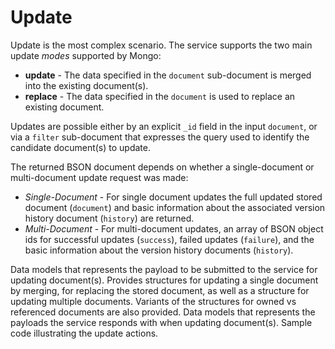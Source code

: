 # Update
Update is the most complex scenario.  The service supports the two main update *modes* supported by Mongo:
* **update** - The data specified in the `document` sub-document is merged into the existing document(s).
* **replace** - The data specified in the `document` is used to replace an existing document.

Updates are possible either by an explicit `_id` field in the input `document`,
or via a `filter` sub-document that expresses the query used to identify the
candidate document(s) to update.

The returned BSON document depends on whether a single-document or multi-document update request was made:
* *Single-Document* - For single document updates the full updated stored document
  (`document`) and basic information about the associated version history document
  (`history`) are returned.
* *Multi-Document* - For multi-document updates, an array of BSON object ids for
  successful updates (`success`), failed updates (`failure`), and the basic
  information about the version history documents (`history`).

<tabs id="mongo-service-protocol-update">
  <tab title="Request" id="mongo-service-protocol-update-request">
    Data models that represents the payload to be submitted to the service for updating document(s).  Provides structures for updating a single document by merging, for replacing the stored document, as well as a structure for updating multiple documents.   Variants of the structures for owned vs referenced documents are also provided.
    <code-block lang="C++" src="mongo/service/request/update.hpp" collapsible="false"/>
  </tab>
  <tab title="Response" id="mongo-service-protocol-update-response">
    Data models that represents the payloads the service responds with when updating document(s).
    <code-block lang="C++" src="mongo/service/response/update.hpp" collapsible="false"/>
  </tab>
  <tab title="Example" id="mongo-service-protocol-update-example">
    Sample code illustrating the update actions.
    <code-block lang="C++" src="mongo/service/example/update.cpp" collapsible="false"/>
  </tab>
</tabs>
